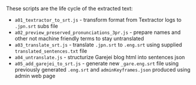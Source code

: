 These scripts are the life cycle of the extracted text:
- `a01_textractor_to_srt.js` - transform format from Textractor logs to `.jpn.srt` subs file
- `a02_preview_preserved_pronunciations_3pr.js` - prepare names and other not machine friendly terms to stay untranslated
- `a03_translate_srt.js` - translate `.jpn.srt` to `.eng.srt` using supplied `translated_sentences.txt` file
- `a04_untranslate.js` - structurize Garejei blog html into sentences json
- `a05_add_garejei_to_srt.js` - generate new `_gare.eng.srt` file using previously generated `.eng.srt` and `adminKeyframes.json` produced using admin web page